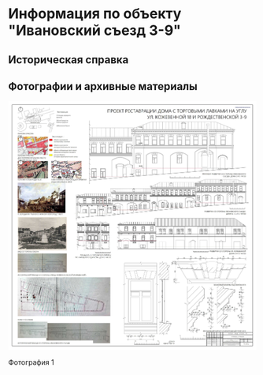 # Информация по объекту "Ивановский съезд 3-9"

## Историческая справка

## Фотографии и архивные материалы

![1](/BuidingsInfo/89deff02-43cb-433a-9567-ce520bdbf071/1_Compressed.jpg)

Фотография 1

